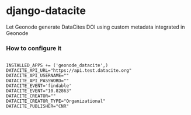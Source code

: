 # django-datacite

Let Geonode generate DataCites DOI using custom metadata integrated in Geonode

### How to configure it

```

INSTALLED_APPS += ('geonode_datacite',)
DATACITE_API_URL="https://api.test.datacite.org"
DATACITE_API_USERNAME=""
DATACITE_API_PASSWORD=""
DATACITE_EVENT='findable'
DATACITE_EVENT="10.82863"
DATACITE_CREATOR=""
DATACITE_CREATOR_TYPE="Organizational"
DATACITE_PUBLISHER="CNR"

```
